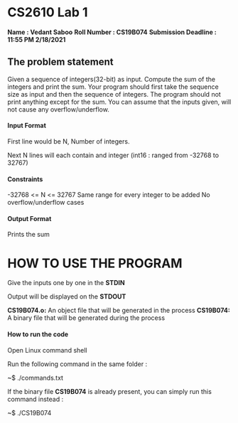 # CS2610 Lab 1

**Name : Vedant Saboo**
**Roll Number : CS19B074**
**Submission Deadline : 11:55 PM 2/18/2021**


## The problem statement

Given a sequence of integers(32-bit) as input. Compute the sum of the integers and print the
sum. Your program should first take the sequence size as input and then the sequence of integers.
The program should not print anything except for the sum. You can assume that the inputs
given, will not cause any overflow/underflow.

#### Input Format

First line would be N, Number of integers.

Next N lines will each contain and integer (int16 : ranged from -32768 to 32767)

#### Constraints

-32768 <= N <= 32767
Same range for every integer to be added
No overflow/underflow cases

#### Output Format

Prints the sum

# HOW TO USE THE PROGRAM

Give the inputs one by one in the **STDIN**

Output will be displayed on the **STDOUT**

**CS19B074.o:** An object file that will be generated in the process
**CS19B074:** A binary file that will be generated during the process

#### How to run the code

Open Linux command shell

Run the following command in the same folder :

~$ ./commands.txt

If the binary file **CS19B074** is already present, you can simply run this command instead :

~$ ./CS19B074